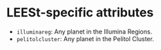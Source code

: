 # LEESt-specific attributes

* `illuminareg`: Any planet in the Illumina Regions.
* `pelitolcluster`: Any planet in the Pelitol Cluster.